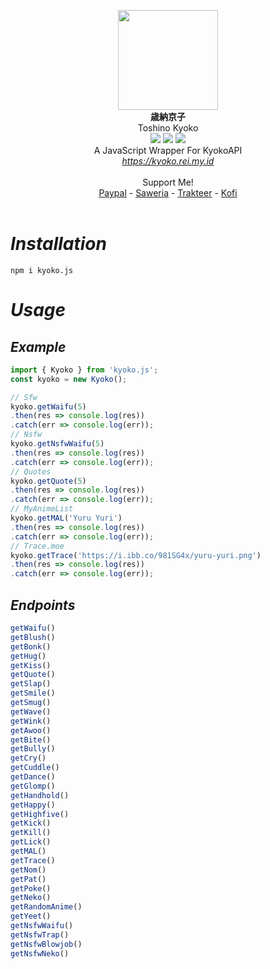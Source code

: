 <p align="center">
<img src="https://i.ibb.co/ydWTXyD/kyoko.png" width="160"/><br/>
<b>歳納京子</b><br/>
Toshino Kyoko<br/>
<img src="https://img.shields.io/badge/NODE-JS-bf616a?style=flat-square"/> <img src="https://img.shields.io/badge/LICENE-MIT-ebcb8b?style=flat-square"/> <img src="https://img.shields.io/badge/VERSION-1.0.1-a3be8c?style=flat-square"/><br/>
A JavaScript Wrapper For KyokoAPI<br/>
<u><i>https://kyoko.rei.my.id</i></u>
<br/>
<br/>
Support Me!<br/>
<a href="https://paypal.me/elliottophellia">Paypal</a> - <a href="https://saweria.co/elliottophellia">Saweria</a> - <a href="https://trakteer.id/elliottophellia">Trakteer</a> - <a href="https://ko-fi.com/elliottophellia">Kofi</a>
<br/>
<br/>

# _Installation_
```
npm i kyoko.js
```
# _Usage_

## _Example_
```javascript
import { Kyoko } from 'kyoko.js';
const kyoko = new Kyoko();

// Sfw
kyoko.getWaifu(5)
.then(res => console.log(res))
.catch(err => console.log(err));
// Nsfw
kyoko.getNsfwWaifu(5)
.then(res => console.log(res))
.catch(err => console.log(err));
// Quotes
kyoko.getQuote(5)
.then(res => console.log(res))
.catch(err => console.log(err));
// MyAnimeList
kyoko.getMAL('Yuru Yuri')
.then(res => console.log(res))
.catch(err => console.log(err));
// Trace.moe
kyoko.getTrace('https://i.ibb.co/981SG4x/yuru-yuri.png')
.then(res => console.log(res))
.catch(err => console.log(err));
```

## _Endpoints_
```javascript
getWaifu()
getBlush()
getBonk()
getHug()
getKiss()
getQuote()
getSlap()
getSmile()
getSmug()
getWave()
getWink()
getAwoo()
getBite()
getBully()
getCry()
getCuddle()
getDance()
getGlomp()
getHandhold()
getHappy()
getHighfive()
getKick()
getKill()
getLick()
getMAL()
getTrace()
getNom()
getPat()
getPoke()
getNeko()
getRandomAnime()
getYeet()
getNsfwWaifu()
getNsfwTrap()
getNsfwBlowjob()
getNsfwNeko()
```